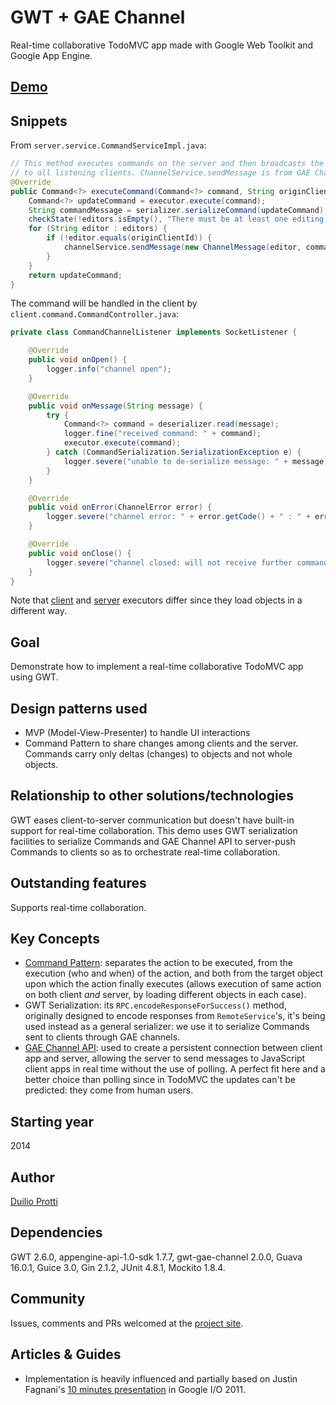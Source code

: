# GWT + GAE Channel

Real-time collaborative TodoMVC app made with Google Web Toolkit and Google App Engine.


## [Demo](http://gwttodomvc.appspot.com)


## Snippets

From `server.service.CommandServiceImpl.java`:

```java
// This method executes commands on the server and then broadcasts the command
// to all listening clients. ChannelService.sendMessage is from GAE Channel API.
@Override
public Command<?> executeCommand(Command<?> command, String originClientId) {
    Command<?> updateCommand = executor.execute(command);
    String commandMessage = serializer.serializeCommand(updateCommand);
    checkState(!editors.isEmpty(), "There must be at least one editing client");
    for (String editor : editors) {
        if (!editor.equals(originClientId)) {
            channelService.sendMessage(new ChannelMessage(editor, commandMessage));
        }
    }
    return updateCommand;
}
```

The command will be handled in the client by `client.command.CommandController.java`:

```java
private class CommandChannelListener implements SocketListener {

    @Override
    public void onOpen() {
        logger.info("channel open");
    }

    @Override
    public void onMessage(String message) {
        try {
            Command<?> command = deserializer.read(message);
            logger.fine("received command: " + command);
            executor.execute(command);
        } catch (CommandSerialization.SerializationException e) {
            logger.severe("unable to de-serialize message: " + message);
        }
    }

    @Override
    public void onError(ChannelError error) {
        logger.severe("channel error: " + error.getCode() + " : " + error.getDescription());
    }

    @Override
    public void onClose() {
        logger.severe("channel closed: will not receive further commands from the server");
    }
}
```

Note that [client](http://dprotti.github.io/gwttododoc/java/com/todomvc/client/command/todo/ClientToDoCommandExecutor.java.html) and [server](http://dprotti.github.io/gwttododoc/java/com/todomvc/server/command/todo/ServerToDoCommandExecutor.java.html) executors differ since they load objects in a different way.


## Goal

Demonstrate how to implement a real-time collaborative TodoMVC app using GWT.


## Design patterns used

- MVP (Model-View-Presenter) to handle UI interactions
- Command Pattern to share changes among clients and the server. Commands carry only deltas (changes) to objects and not whole objects.


## Relationship to other solutions/technologies

GWT eases client-to-server communication but doesn't have built-in support for real-time collaboration. This demo uses GWT serialization facilities to serialize Commands and GAE Channel API to server-push Commands to clients so as to orchestrate real-time collaboration.


## Outstanding features

Supports real-time collaboration.


## Key Concepts

- [Command Pattern](http://en.wikipedia.org/wiki/Command_pattern): separates the action to be executed, from the execution (who and when) of the action, and both from the target object upon which the action finally executes (allows execution of same action on both client *and* server, by loading different objects in each case).
- GWT Serialization: its `RPC.encodeResponseForSuccess()` method, originally designed to encode responses from `RemoteService`'s, it's being used instead as a general serializer: we use it to serialize Commands sent to clients through GAE channels.
- [GAE Channel API](https://developers.google.com/appengine/docs/java/channel/): used to create a persistent connection between client app and server, allowing the server to send messages to JavaScript client apps in real time without the use of polling. A perfect fit here and a better choice than polling since in TodoMVC the updates can't be predicted: they come from human users.


## Starting year

2014


## Author

[Duilio Protti](https://github.com/dprotti/)


## Dependencies

GWT 2.6.0, appengine-api-1.0-sdk 1.7.7, gwt-gae-channel 2.0.0, Guava 16.0.1, Guice 3.0, Gin 2.1.2, JUnit 4.8.1, Mockito 1.8.4.


## Community

Issues, comments and PRs welcomed at the [project site](https://github.com/dprotti/todomvc-gwtgaechannel).


## Articles & Guides

- Implementation is heavily influenced and partially based on Justin Fagnani's [10 minutes presentation](http://www.youtube.com/watch?v=wWhd9ZwvCyw&t=29m44s) in Google I/O 2011.
